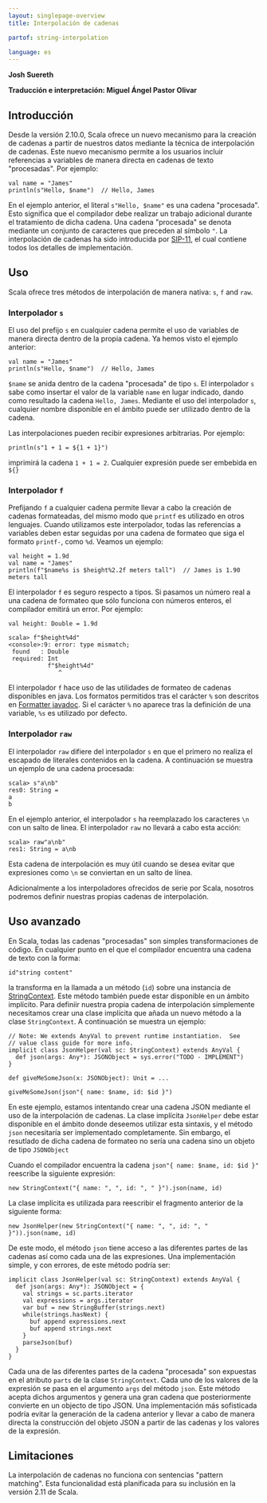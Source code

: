 ```yaml
---
layout: singlepage-overview
title: Interpolación de cadenas

partof: string-interpolation

language: es
---
```


**Josh Suereth**

**Traducción e interpretación: Miguel Ángel Pastor Olivar**

## Introducción

Desde la versión 2.10.0, Scala ofrece un nuevo mecanismo para la creación de cadenas a partir de nuestros datos mediante la técnica de interpolación de cadenas.
Este nuevo mecanismo permite a los usuarios incluir referencias a variables de manera directa en cadenas de texto "procesadas". Por ejemplo:

    val name = "James"
    println(s"Hello, $name")  // Hello, James

En el ejemplo anterior, el literal `s"Hello, $name"` es una cadena "procesada". Esto significa que el compilador debe realizar un trabajo adicional durante el tratamiento de dicha cadena. Una cadena "procesada" se denota mediante un conjunto de caracteres que preceden al símbolo `"`. La interpolación de cadenas ha sido introducida por [SIP-11](http://docs.scala-lang.org/sips/pending/string-interpolation.html), el cual contiene todos los detalles de implementación.

## Uso

Scala ofrece tres métodos de interpolación de manera nativa:  `s`, `f` and `raw`.

### Interpolador `s`

El uso del prefijo `s` en cualquier cadena permite el uso de variables de manera directa dentro de la propia cadena. Ya hemos visto el ejemplo anterior:

    val name = "James"
    println(s"Hello, $name")  // Hello, James

`$name` se anida dentro de la cadena "procesada" de tipo `s`. El interpolador `s` sabe como insertar el valor de la variable `name` en lugar indicado, dando como resultado la cadena `Hello, James`. Mediante el uso del interpolador `s`, cualquier nombre disponible en el ámbito puede ser utilizado dentro de la cadena.

Las interpolaciones pueden recibir expresiones arbitrarias. Por ejemplo:

    println(s"1 + 1 = ${1 + 1}")

imprimirá la cadena `1 + 1 = 2`. Cualquier expresión puede ser embebida en `${}`

### Interpolador `f`

Prefijando `f` a cualquier cadena permite llevar a cabo la creación de cadenas formateadas, del mismo modo que `printf` es utilizado en otros lenguajes. Cuando utilizamos este interpolador, todas las referencias a variables deben estar seguidas por una cadena de formateo que siga el formato `printf-`, como `%d`. Veamos un ejemplo:

    val height = 1.9d
    val name = "James"
    println(f"$name%s is $height%2.2f meters tall")  // James is 1.90 meters tall

El interpolador `f` es seguro respecto a tipos. Si pasamos un número real a una cadena de formateo que sólo funciona con números enteros, el compilador emitirá un error. Por ejemplo:

    val height: Double = 1.9d

    scala> f"$height%4d"
    <console>:9: error: type mismatch;
     found   : Double
     required: Int
               f"$height%4d"
                  ^

El interpolador `f` hace uso de las utilidades de formateo de cadenas disponibles en java. Los formatos permitidos tras el carácter `%` son descritos en [Formatter javadoc](http://docs.oracle.com/javase/1.6.0/docs/api/java/util/Formatter.html#detail). Si el carácter `%` no aparece tras la definición de una variable, `%s` es utilizado por defecto.

### Interpolador `raw`

El interpolador `raw` difiere del interpolador `s` en que el primero no realiza el escapado de literales contenidos en la cadena. A continuación se muestra un ejemplo de una cadena procesada:

    scala> s"a\nb"
    res0: String =
    a
    b

En el ejemplo anterior, el interpolador `s` ha reemplazado los caracteres `\n` con un salto de linea. El interpolador `raw` no llevará a cabo esta acción:

    scala> raw"a\nb"
    res1: String = a\nb

Esta cadena de interpolación es muy útil cuando se desea evitar que expresiones como `\n` se conviertan en un salto de línea.

Adicionalmente a los interpoladores ofrecidos de serie por Scala, nosotros podremos definir nuestras propias cadenas de interpolación.

## Uso avanzado

En Scala, todas las cadenas "procesadas" son simples transformaciones de código. En cualquier punto en el que el compilador encuentra una cadena de texto con la forma:

    id"string content"

la transforma en la llamada a un método (`id`) sobre una instancia de [StringContext](http://www.scala-lang.org/api/current/index.html#scala.StringContext). Este método también puede estar disponible en un ámbito implícito. Para definiir nuestra propia cadena de interpolación simplemente necesitamos crear una clase implícita que añada un nuevo método a la clase `StringContext`. A continuación se muestra un ejemplo:

    // Note: We extends AnyVal to prevent runtime instantiation.  See
    // value class guide for more info.
    implicit class JsonHelper(val sc: StringContext) extends AnyVal {
      def json(args: Any*): JSONObject = sys.error("TODO - IMPLEMENT")
    }

    def giveMeSomeJson(x: JSONObject): Unit = ...

    giveMeSomeJson(json"{ name: $name, id: $id }")

En este ejemplo, estamos intentando crear una cadena JSON mediante el uso de la interpolación de cadenas. La clase implícita `JsonHelper` debe estar disponible en el ámbito donde deseemos utilizar esta sintaxis, y el método `json` necesitaría ser implementado completamente. Sin embargo, el resutlado de dicha cadena de formateo no sería una cadena sino un objeto de tipo `JSONObject`

Cuando el compilador encuentra la cadena `json"{ name: $name, id: $id }"` reescribe la siguiente expresión:

    new StringContext("{ name: ", ", id: ", " }").json(name, id)

La clase implícita es utilizada para reescribir el fragmento anterior de la siguiente forma:

    new JsonHelper(new StringContext("{ name: ", ", id: ", " }")).json(name, id)

De este modo, el método `json` tiene acceso a las diferentes partes de las cadenas así como cada una de las expresiones. Una implementación simple, y con errores, de este método podría ser:

    implicit class JsonHelper(val sc: StringContext) extends AnyVal {
      def json(args: Any*): JSONObject = {
        val strings = sc.parts.iterator
        val expressions = args.iterator
        var buf = new StringBuffer(strings.next)
        while(strings.hasNext) {
          buf append expressions.next
          buf append strings.next
        }
        parseJson(buf)
      }
    }

Cada una de las diferentes partes de la cadena "procesada" son expuestas en el atributo `parts` de la clase `StringContext`. Cada uno de los valores de la expresión se pasa en el argumento `args` del método `json`. Este método acepta dichos argumentos y genera una gran cadena que posteriormente convierte en un objecto de tipo JSON. Una implementación más sofisticada podría evitar la generación de la cadena anterior y llevar a cabo de manera directa la construcción del objeto JSON a partir de las cadenas y los valores de la expresión.


## Limitaciones

La interpolación de cadenas no funciona con sentencias "pattern matching". Esta funcionalidad está planificada para su inclusión en la versión 2.11 de Scala.
